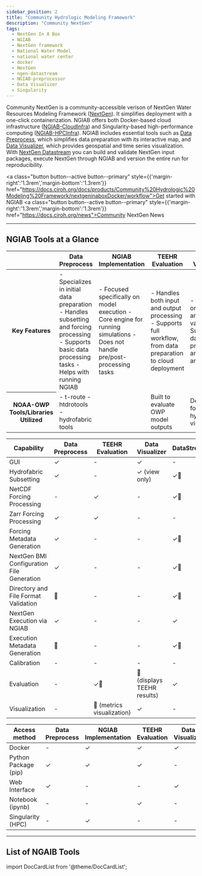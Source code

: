 ```yaml
---
sidebar_position: 2
title: "Community Hydrologic Modeling Framework"
description: "Community NextGen"
tags:
  - NextGen In A Box
  - NGIAB
  - NextGen framework
  - National Water Model
  - national water center
  - docker
  - NextGen
  - ngen-datastream
  - NGIAB-preprocessor
  - Data Visualizer
  - Singularity
---
```


Community NextGen is a community-accessible verison of NextGen Water Resources Modeling Framework ([NextGen](https://github.com/NOAA-OWP/ngen)). It simplifies deployment with a one-click containerization. NGIAB offers both Docker-based cloud infrastructure ([NGIAB-CloudInfra](https://github.com/CIROH-UA/NGIAB-CloudInfra/blob/main/README.md)) and Singularity-based high-performance computing ([NGIAB-HPCInfra](https://github.com/CIROH-UA/NGIAB-HPCInfra/blob/main/README.md)). NGIAB includes essential tools such as [Data Preprocess](https://github.com/CIROH-UA/NGIAB_data_preprocess/blob/main/README.md), which simplifies data preparation with its interactive map, and [Data Visualizer](https://github.com/CIROH-UA/ngiab-client), which provides geospatial and time series visualization. With [NextGen Datastream](https://github.com/CIROH-UA/ngen-datastream/blob/main/README.md) you can build and validate NextGen input packages, execute NextGen through NGIAB and version the entire run for reproducibility.

<a class="button button--active button--primary" style={{'margin-right':'1.3rem','margin-bottom':'1.3rem'}}  href="https://docs.ciroh.org/docs/products/Community%20Hydrologic%20Modeling%20Framework/nextgeninaboxDocker/workflow">Get started with NGIAB</a>
<a class="button button--active button--primary" style={{'margin-right':'1.3rem','margin-bottom':'1.3rem'}}  href="https://docs.ciroh.org/news">Community NextGen News</a>

---

## NGIAB Tools at a Glance

<table>
  <thead>
    <tr>
      <th></th>
      <th>Data Preprocess</th>
      <th>NGIAB Implementation</th>
      <th>TEEHR Evaluation</th>
      <th>Data Visualizer</th>
      <th>DataStreamCLI</th>
    </tr>
  </thead>
  <tbody>
    <tr>
      <th>Key Features</th>
      <td>
        - Specializes in initial data preparation
        - Handles subsetting and forcing processing
        - Supports basic data processing tasks
        - Helps with running NGIAB
      </td>
      <td>
        - Focused specifically on model execution
        - Core engine for running simulations
        - Does not handle pre/post-processing tasks
      </td>
      <td>
        - Handles both input and output processing
        - Supports full workflow, from data preparation to cloud deployment
      </td>
      <td>
        - Focused on analysis and validation
        - Supports data processing and output analysis
      </td>
      <td>
        - Specialized in visualization tasks
        - Supports output analysis
        - Visual representation of results
      </td>
    </tr>
    <tr>
      <th>NOAA-OWP Tools/Libraries Utilized</th>
      <td>
        - t-route
        - htdrotools
        - hydrofabric tools
      </td>
      <td>
      </td>
      <td>
        Built to evaluate OWP model outputs
      </td>
      <td>
        Designed for OWP hydrofabric visualization
      </td>
      <td>
        - ngen-cal
        - t-route
        - hydrofabric tools
      </td>
    </tr>
  </tbody>
</table>


<table>
  <thead>
    <tr>
      <th>Capability</th>
      <th>Data Preprocess</th>
      <th>TEEHR Evaluation</th>
      <th>Data Visualizer</th>
      <th>DataStreamCLI</th>
    </tr>
  </thead>
  <tbody>
    <tr>
      <td>GUI</td>
      <td>✓</td>
      <td>-</td>
      <td>✓</td>
      <td>-</td>
    </tr>
    <tr>
      <td>Hydrofabric Subsetting</td>
      <td>✓</td>
      <td>-</td>
      <td>✓ (view only)</td>
      <td>✓🔨</td>
    </tr>
    <tr>
      <td>NetCDF Forcing Processing</td>
      <td>-</td>
      <td>✓</td>
      <td>-</td>
      <td>✓🔨</td>
    </tr>
    <tr>
      <td>Zarr Forcing Processing</td>
      <td>✓</td>
      <td>✓</td>
      <td>-</td>
      <td>-</td>
    </tr>
    <tr>
      <td>Forcing Metadata Generation</td>
      <td>✓</td>
      <td>-</td>
      <td>-</td>
      <td>✓🔨</td>
    </tr>
    <tr>
      <td>NextGen BMI Configuration File Generation</td>
      <td>✓</td>
      <td>-</td>
      <td>-</td>
      <td>✓🔨</td>
    </tr>
    <tr>
      <td>Directory and File Format Validation</td>
      <td>🔨</td>
      <td>-</td>
      <td>-</td>
      <td>✓🔨</td>
    </tr>
    <tr>
      <td>NextGen Execution via NGIAB</td>
      <td>✓</td>
      <td>-</td>
      <td>-</td>
      <td>✓</td>
    </tr>
    <tr>
      <td>Execution Metadata Generation</td>
      <td>🔨</td>
      <td>-</td>
      <td>-</td>
      <td>✓🔨</td>
    </tr>
    <tr>
      <td>Calibration</td>
      <td>-</td>
      <td>-</td>
      <td>-</td>
      <td>-</td>
    </tr>
    <tr>
      <td>Evaluation</td>
      <td>-</td>
      <td>✓🔨</td>
      <td>🔨 (displays TEEHR results)</td>
      <td>✓</td>
    </tr>
    <tr>
      <td>Visualization</td>
      <td>-</td>
      <td>🔨 (metrics visualization)</td>
      <td>✓</td>
      <td>-</td>
    </tr>
  </tbody>
</table>

<table>
  <thead>
    <tr>
      <th>Access method</th>
      <th>Data Preprocess</th>
      <th>NGIAB Implementation</th>
      <th>TEEHR Evaluation</th>
      <th>Data Visualizer</th>
      <th>DataStreamCLI</th>
    </tr>
  </thead>
  <tbody>
    <tr>
      <td>Docker</td>
      <td>-</td>
      <td>✓</td>
      <td>✓</td>
      <td>✓</td>
      <td>✓</td>
    </tr>
    <tr>
      <td>Python Package (pip)</td>
      <td>✓</td>
      <td>✓</td>
      <td>✓</td>
      <td>-</td>
      <td>-</td>
    </tr>
    <tr>
      <td>Web Interface</td>
      <td>✓</td>
      <td>-</td>
      <td>-</td>
      <td>✓</td>
      <td>-</td>
    </tr>
    <tr>
      <td>Notebook (ipynb)</td>
      <td>-</td>
      <td>-</td>
      <td>✓</td>
      <td>-</td>
      <td>-</td>
    </tr>
    <tr>
      <td>Singularity (HPC)</td>
      <td>-</td>
      <td>✓</td>
      <td>-</td>
      <td>-</td>
      <td>-</td>
    </tr>
  </tbody>
</table>

---

## List of NGAIB Tools

import DocCardList from '@theme/DocCardList';

<DocCardList />
